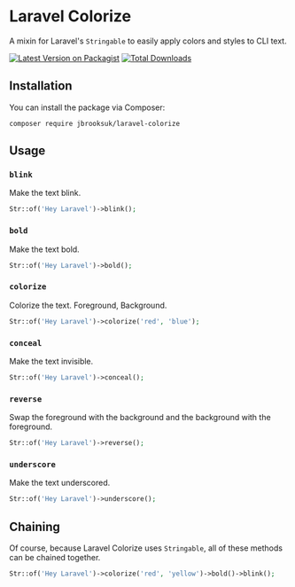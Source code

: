 # Laravel Colorize

A mixin for Laravel's `Stringable` to easily apply colors and styles to CLI text.

[![Latest Version on Packagist](https://img.shields.io/packagist/v/jbrooksuk/laravel-colorize.svg?style=flat-square)](https://packagist.org/packages/jbrooksuk/laravel-colorize)
[![Total Downloads](https://img.shields.io/packagist/dt/jbrooksuk/laravel-colorize.svg?style=flat-square)](https://packagist.org/packages/jbrooksuk/laravel-colorize)

## Installation

You can install the package via Composer:

```
composer require jbrooksuk/laravel-colorize
```

## Usage

### `blink`

Make the text blink.

```php
Str::of('Hey Laravel')->blink();
```

### `bold`

Make the text bold.

```php
Str::of('Hey Laravel')->bold();
```

### `colorize`

Colorize the text. Foreground, Background.

```php
Str::of('Hey Laravel')->colorize('red', 'blue');
```

### `conceal`

Make the text invisible.

```php
Str::of('Hey Laravel')->conceal();
```

### `reverse`

Swap the foreground with the background and the background with the foreground.

```php
Str::of('Hey Laravel')->reverse();
```

### `underscore`

Make the text underscored.

```php
Str::of('Hey Laravel')->underscore();
```

## Chaining

Of course, because Laravel Colorize uses `Stringable`, all of these methods can be chained together. 

```php
Str::of('Hey Laravel')->colorize('red', 'yellow')->bold()->blink();
```

